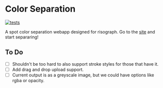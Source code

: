 Color Separation
================

[![tests](https://github.com/hafaio/color-separation/actions/workflows/node.js.yml/badge.svg)](https://github.com/hafaio/color-separation/actions/workflows/node.js.yml)

A spot color separation webapp designed for risograph. Go to the
[site](https://hafaio.github.io/color-separation) and start separaring!

To Do
-----

- [ ] Shouldn't be too hard to also support stroke styles for those that have it.
- [ ] Add drag and drop upload support.
- [ ] Current output is as a greyscale image, but we could have options like rgba or opacity.
